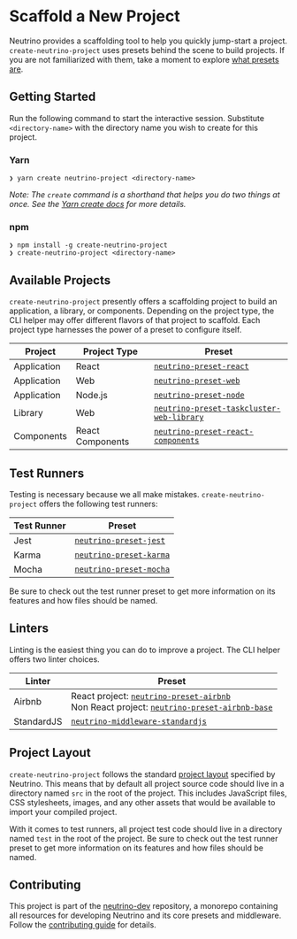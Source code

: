 # Scaffold a New Project

Neutrino provides a scaffolding tool to help you quickly jump-start a project. `create-neutrino-project` uses
presets behind the scene to build projects. If you are not familiarized with them, take a moment to
explore [what presets are](https://neutrino.js.org/presets/).

## Getting Started
Run the following command to start the interactive session. Substitute `<directory-name>` with the directory name you wish to create for this project. 

### Yarn
 
```
❯ yarn create neutrino-project <directory-name>
```

_Note: The `create` command is a shorthand that helps you do two things at once. See the [Yarn create docs](https://yarnpkg.com/lang/en/docs/cli/create/) for more details._

### npm

```
❯ npm install -g create-neutrino-project
❯ create-neutrino-project <directory-name>
```

## Available Projects
`create-neutrino-project` presently offers a scaffolding project to build an application, a library,
or components. Depending on the project type, the CLI helper may offer different flavors
of that project to scaffold. Each project type harnesses the power of a preset to configure itself.

| Project     | Project Type     | Preset                                                                                               |
|-------------|------------------|------------------------------------------------------------------------------------------------------|
| Application | React            | [`neutrino-preset-react`](https://neutrino.js.org/presets/neutrino-preset-react/)                    |
| Application | Web              | [`neutrino-preset-web`](https://neutrino.js.org/presets/neutrino-preset-web/)                        |
| Application | Node.js          | [`neutrino-preset-node`](https://neutrino.js.org/presets/neutrino-preset-node/)                      |
| Library     | Web              | [`neutrino-preset-taskcluster-web-library`](neutrino-preset-taskcluster-web-library)                 |
| Components  | React Components | [`neutrino-preset-react-components`](https://www.npmjs.com/package/neutrino-preset-react-components) |


## Test Runners
Testing is necessary because we all make mistakes. `create-neutrino-project` offers the following test runners:

| Test Runner | Preset                                                                            |
|-------------|-----------------------------------------------------------------------------------|
| Jest        | [`neutrino-preset-jest`](https://neutrino.js.org/presets/neutrino-preset-jest/)   |
| Karma       | [`neutrino-preset-karma`](https://neutrino.js.org/presets/neutrino-preset-karma/) |
| Mocha       | [`neutrino-preset-mocha`](https://neutrino.js.org/presets/neutrino-preset-mocha/) |

Be sure to check out the test runner preset to get more information on its features and how files should be named. 

## Linters
Linting is the easiest thing you can do to improve a project. The CLI helper offers two linter choices.

| Linter      | Preset                                                                                                                                                                                                                |
|-------------|-----------------------------------------------------------------------------------------------------------------------------------------------------------------------------------------------------------------------|
| Airbnb      | React project: [`neutrino-preset-airbnb`](https://www.npmjs.com/package/neutrino-preset-airbnb) <br> Non React project: [`neutrino-preset-airbnb-base`](https://neutrino.js.org/presets/neutrino-preset-airbnb-base/) |
| StandardJS  | [`neutrino-middleware-standardjs`](https://www.npmjs.com/package/neutrino-middleware-standardjs)                                                                                                                      |    


## Project Layout
`create-neutrino-project` follows the standard [project layout](https://neutrino.js.org/project-layout.html) specified by Neutrino. This
means that by default all project source code should live in a directory named `src` in the root of the
project. This includes JavaScript files, CSS stylesheets, images, and any other assets that would be available
to import your compiled project.

With it comes to test runners, all project test code should live in a directory named `test` in the
root of the project. Be sure to check out the test runner preset to get more information on its
features and how files should be named.


## Contributing

This project is part of the [neutrino-dev](https://github.com/mozilla-neutrino/neutrino-dev) repository, a monorepo
containing all resources for developing Neutrino and its core presets and middleware. Follow the
[contributing guide](https://neutrino.js.org/contributing) for details.